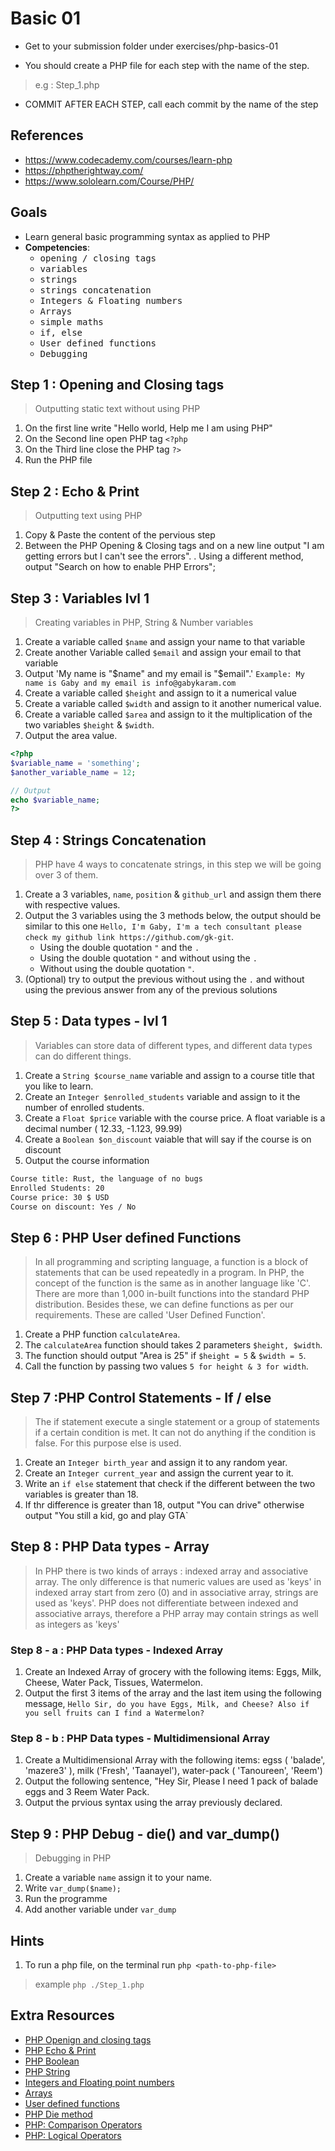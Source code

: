 # Basic 01

- Get to your submission folder under exercises/php-basics-01

- You should create a PHP file for each step with the name of the step. 

> e.g : Step_1.php

- COMMIT AFTER EACH STEP, call each commit by the name of the step

## References

- https://www.codecademy.com/courses/learn-php
- https://phptherightway.com/
- https://www.sololearn.com/Course/PHP/

## Goals

- Learn general basic programming syntax as applied to PHP
- **Competencies**:
  - <kbd>opening / closing tags</kbd>
  - <kbd>variables</kbd>
  - <kbd>strings</kbd>
  - <kbd>strings concatenation</kbd>
  - <kbd>Integers & Floating numbers</kbd>
  - <kbd>Arrays</kbd>
  - <kbd>simple maths</kbd>
  - <kbd>if, else</kbd>
  - <kbd>User defined functions</kbd>
  - <kbd>Debugging</kbd>

## Step 1 : Opening and Closing tags

> Outputting static text without using PHP

1. On the first line write "Hello world, Help me I am using PHP"
2. On the Second line open PHP tag `<?php`
3. On the Third line close the PHP tag `?>`
4. Run the PHP file

## Step 2 : Echo & Print

> Outputting text using PHP

1. Copy & Paste the content of the pervious step
2. Between the PHP Opening & Closing tags and on a new line output "I am getting errors but I can't see the errors".
. Using a different method, output "Search on how to enable PHP Errors";

## Step 3 : Variables lvl 1

> Creating variables in PHP, String & Number variables

1. Create a variable called `$name` and assign your name to that variable
2. Create another Variable called `$email` and assign your email to that variable
3. Output 'My name is "$name" and my email is "$email".' `Example: My name is Gaby and my email is info@gabykaram.com`
4. Create a variable called `$height` and assign to it a numerical value
5. Create a variable called `$width` and assign to it another numerical value.
6. Create a variable called `$area` and assign to it the multiplication of the two variables `$height` & `$width`.
7. Output the area value.

```php
<?php
$variable_name = 'something';
$another_variable_name = 12;

// Output
echo $variable_name;
?>
```

## Step 4 : Strings Concatenation 

> PHP have 4 ways to concatenate strings, in this step we will be going over 3 of them.

1. Create a 3 variables, `name`, `position` & `github_url` and assign them there with respective values.
2. Output the 3 variables using the 3 methods below, the output should be similar to this one `Hello, I'm Gaby, I'm a tech consultant please check my github link https://github.com/gk-git`.
    - Using the double quotation `"` and the `.`
    - Using the double quotation `"` and without using the `.`
    - Without using the double quotation `"`.
3. (Optional) try to output the previous without using the `.` and without using the previous answer from any of the previous solutions

## Step 5 : Data types - lvl 1

> Variables can store data of different types, and different data types can do different things.

1. Create a `String $course_name` variable and assign to a course title that you like to learn.
2. Create an `Integer $enrolled_students` variable and assign to it the number of enrolled students.
3. Create a `Float $price` variable with the course price. A float variable is a decimal number ( 12.33, -1.123, 99.99)
4. Create a `Boolean $on_discount` vaiable that will say if the course is on discount
5. Output the course information

 ```txt
 Course title: Rust, the language of no bugs
 Enrolled Students: 20
 Course price: 30 $ USD
 Course on discount: Yes / No
 ```

## Step 6 : PHP User defined Functions

> In all programming and scripting language, a function is a block of statements that can be used repeatedly in a program. In PHP, the concept of the function is the same as in another language like 'C'. There are more than 1,000 in-built functions into the standard PHP distribution. Besides these, we can define functions as per our requirements. These are called 'User Defined Function'.

1. Create a PHP function `calculateArea`.
2. The `calculateArea` function should takes 2 parameters `$height, $width`.
3. The function should output "Area is 25" if `$height = 5` & `$width = 5`.
4. Call the function by passing two values `5 for height & 3 for width`.

## Step 7 :PHP Control Statements -  If / else

> The if statement execute a single statement or a group of statements if a certain condition is met. It can not do anything if the condition is false. For this purpose else is used.

1. Create an `Integer birth_year` and assign it to any random year.
2. Create an `Integer current_year` and assign the current year to it.
3. Write an `if else` statement that check if the different between the two variables is greater than 18.
4. If thr difference is greater than 18, output "You can drive" otherwise output "You still a kid, go and play GTA`

## Step 8 : PHP Data types - Array

> In PHP there is two kinds of arrays : indexed array and associative array. The only difference is that numeric values are used as 'keys' in indexed array start from zero (0) and in associative array, strings are used as 'keys'. PHP does not differentiate between indexed and associative arrays, therefore a PHP array may contain strings as well as integers as 'keys'

### Step 8 - a : PHP Data types - Indexed Array

1. Create an Indexed Array of grocery with the following items: Eggs, Milk, Cheese, Water Pack, Tissues, Watermelon.
2. Output the first 3 items of the array and the last item using the following message, `Hello Sir, do you have Eggs, Milk, and Cheese? Also if you sell fruits can I find a Watermelon?`

### Step 8 - b : PHP Data types - Multidimensional Array

1. Create a Multidimensional Array with the following items: egss ( 'balade', 'mazere3' ), milk ('Fresh', 'Taanayel'), water-pack ( 'Tanoureen', 'Reem')
2. Output the following sentence, "Hey Sir, Please I need 1 pack of balade eggs and 3 Reem Water Pack.
3. Output the prvious syntax using the array previously declared.

## Step 9 : PHP Debug - die() and var_dump()

> Debugging in PHP

1. Create a variable `name` assign it to your name.
2. Write `var_dump($name);`
3. Run the programme
4. Add another variable under `var_dump` 

## Hints

1. To run a php file, on the terminal run `php <path-to-php-file>`

> example `php ./Step_1.php`

## Extra Resources

- [PHP Openign and closing tags](https://www.w3resource.com/php/syntax/syntax.php)
- [PHP Echo & Print](https://www.w3resource.com/php/echo-print/echo.php)
- [PHP Boolean](https://www.w3resource.com/php/data-types/booleans.php)
- [PHP String](https://www.w3resource.com/php/data-types/strings.php)
- [Integers and Floating point numbers](https://www.w3resource.com/php/data-types/integer-floating-point-number.php)
- [Arrays](https://www.w3resource.com/php/data-types/arrays.php)
- [User defined functions](https://www.w3resource.com/php/function/user-defined-function.php)
- [PHP Die method](https://www.w3resource.com/php/error-handling/php-error-handling-using-die().php)
- [PHP: Comparison Operators](https://www.w3resource.com/php/operators/comparison-operators.php)
- [PHP: Logical Operators](https://www.w3resource.com/php/operators/logical-operators.php)
